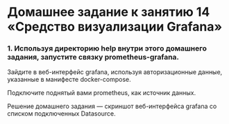 # Домашнее задание к занятию 14 «Средство визуализации Grafana»
### 1. Используя директорию help внутри этого домашнего задания, запустите связку prometheus-grafana.

Зайдите в веб-интерфейс grafana, используя авторизационные данные, указанные в манифесте docker-compose.

Подключите поднятый вами prometheus, как источник данных.

Решение домашнего задания — скриншот веб-интерфейса grafana со списком подключенных Datasource.
